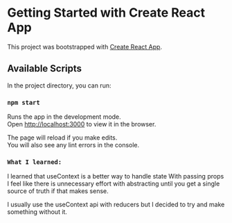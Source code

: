 # Getting Started with Create React App

This project was bootstrapped with [Create React App](https://github.com/facebook/create-react-app).

## Available Scripts

In the project directory, you can run:

### `npm start`

Runs the app in the development mode.\
Open [http://localhost:3000](http://localhost:3000) to view it in the browser.

The page will reload if you make edits.\
You will also see any lint errors in the console.

### `What I learned:`

I learned that useContext is a better way to handle state
With passing props I feel like there is unnecessary effort with abstracting until you get a single source of truth if that makes sense.

I usually use the useContext api with reducers but I decided to try and make something without it.

